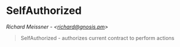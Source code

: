 # SelfAuthorized

*Richard Meissner - &lt;richard@gnosis.pm&gt;*

> SelfAuthorized - authorizes current contract to perform actions







